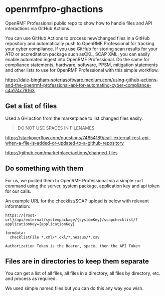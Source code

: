 # openrmfpro-ghactions
OpenRMF Professional public repo to show how to handle files and API interactions via GitHub Actions.

You can use GitHub Actions to process new/changed files in a GitHub repository and automatically push to OpenRMF Professional for tracking your cyber compliance. If you use GitHub for storing scan results for your ATO or accreditation package such asCKL, SCAP XML, you can easily enable automated ingest into OpenRMF Professional. Do the same for compliance statements, hardware, software, PPSM, mitigation statements and other lists to use for OpenRMF Professional with this simple workflow.

https://dale-bingham-soteriasoftware.medium.com/using-github-actions-and-the-openrmf-professional-api-for-automating-cyber-compliance-c4a174c78163 

## Get a list of files

Used a GH action from the marketplace to list changed files easily.

> DO NOT USE SPACES IN FILENAMES

https://stackoverflow.com/questions/74854189/call-external-rest-api-when-a-file-is-added-or-updated-to-a-github-repository

https://github.com/marketplace/actions/changed-files


## Do something with them 

For us, we posted them to OpenRMF Professional via a simple `curl` command using the server, system package, application key and api token for our calls. 

An example URL for the checklist/SCAP upload is below with relevant information:

```
https://{root-url}/api/external/systempackage/{systemKey}/scapchecklist/?applicationKey={applicationKey}

formdata:
  checklistFile *.xml/*.ckl/*.nessus/*.csv

Authorization Token is the Bearer, space, then the API Token
```

## Files are in directories to keep them separate

You can get a list of all files, all files in a directory, all files by directory, etc. and process as required.

We used simple named files but you can do this any way you wish.
